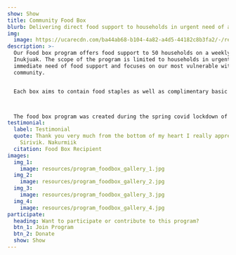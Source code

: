 ```yaml
---
show: Show
title: Community Food Box
blurb: Delivering direct food support to households in urgent need of assistance
img:
  image: https://ucarecdn.com/ba44ab68-b104-4a82-a4d5-44182c8b3fa2/-/resize/800x/programs_food-box_hero.jpg
description: >-
  Our Food box program offers food support to 50 households on a weekly basis in
  Inukjuak. The scope of the program is limited to households in urgent and
  immediate need of food support and focuses on our most vulnerable within the
  community. 


  Each box aims to contain food staples as well as complimentary basic recipes related to box contents in an effort to increase healthy eating and food preparation skills among participants  



  The food box program was created during the spring covid lockdown of 2020, and has continued due to the generous support of local organizations and volunteers.
testimonial:
  label: Testimonial
  quote: Thank you very much from the bottom of my heart I really appreciate
    Sirivik. Nakurmiik
  citation: Food Box Recipient
images:
  img_1:
    image: resources/program_foodbox_gallery_1.jpg
  img_2:
    image: resources/program_foodbox_gallery_2.jpg
  img_3:
    image: resources/program_foodbox_gallery_3.jpg
  img_4:
    image: resources/program_foodbox_gallery_4.jpg
participate:
  heading: Want to participate or contribute to this program?
  btn_1: Join Program
  btn_2: Donate
  show: Show
---
```


